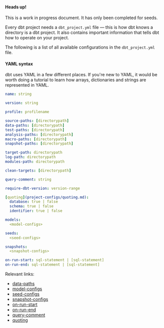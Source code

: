 
<Alert type='warning'>
<h4>Heads up!</h4>
This is a work in progress document. It has only been completed for seeds.

</Alert>

Every dbt project needs a `dbt_project.yml` file — this is how dbt knows a directory is a dbt project. It also contains important information that tells dbt how to operate on your project.

The following is a list of all available configurations in the `dbt_project.yml` file.

<Alert type='info'>
    <h4>YAML syntax</h4>
    dbt uses YAML in a few different places. If you're new to YAML, it would be worth doing a tutorial to learn how arrays, dictionaries and strings are represented in YAML.
</Alert>

<File name='dbt_project.yml'>

```yml
name: string

version: string

profile: profilename

source-paths: [directorypath]
data-paths: [directorypath]
test-paths: [directorypath]
analysis-paths: [directorypath]
macro-paths: [directorypath]
snapshot-paths: [directorypath]

target-path: directorypath
log-path: directorypath
modules-path: directorypath

clean-targets: [directorypath]

query-comment: string

require-dbt-version: version-range

[quoting](project-configs/quoting.md):
  database: true | false
  schema: true | false
  identifier: true | false

models:
  <model-configs>

seeds:
  <seed-configs>

snapshots:
  <snapshot-configs>

on-run-start: sql-statement | [sql-statement]
on-run-end: sql-statement | [sql-statement]

```

</File>

Relevant links:
* [data-paths](project-configs/data-paths.md)
* [model-configs](model-configs.md)
* [seed-configs](seed-configs.md)
* [snapshot-configs](snapshot-configs.md)
* [on-run-start](project-configs/on-run-start.md)
* [on-run-end](project-configs/on-run-end.md)
* [query-comment](project-configs/query-comment.md)
* [quoting](project-configs/quoting.md)
